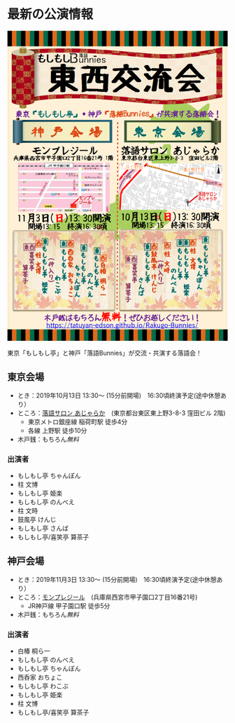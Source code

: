 # 最新の公演情報
![もしもしBunnies東西交流会](./img/Chirashi/Tozai2019.png "もしもしBunnies東西交流会")

東京「もしもし亭」と神戸「落語Bunnies」が交流・共演する落語会！

## 東京会場
* とき：2019年10月13日 13:30〜 (15分前開場)　16:30頃終演予定(途中休憩あり）
* ところ：[落語サロン あじゃらか](https://rakugoajaraka.jimdofree.com/)　(東京都台東区東上野3-8-3 窪田ビル 2階)
  * 東京メトロ銀座線 稲荷町駅 徒歩4分
  * 各線 上野駅 徒歩10分
* 木戸銭：もちろん*無料*

### 出演者
* もしもし亭 ちゃんぽん
* 柱 文博
* もしもし亭 姫楽
* もしもし亭 のんべえ
* 柱 文時
* 鼓風亭 けんじ
* もしもし亭 さんば
* もしもし亭/喜笑亭 算茶子


## 神戸会場
* とき：2019年11月3日 13:30〜 (15分前開場)　16:30頃終演予定(途中休憩あり）
* ところ：[モンプレジール](http://1988monplaisir.fun/)　(兵庫県西宮市甲子園口2丁目16番21号)
  * JR神戸線 甲子園口駅 徒歩5分
* 木戸銭：もちろん*無料*

### 出演者
* 白椿 桐ら一
* もしもし亭 のんべえ
* もしもし亭 ちゃんぽん
* 西呑家 おちょこ
* もしもし亭 わこぶ
* もしもし亭 姫楽
* 柱 文博
* もしもし亭/喜笑亭 算茶子
